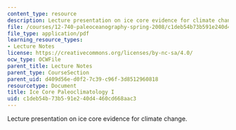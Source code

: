 ```yaml
---
content_type: resource
description: Lecture presentation on ice core evidence for climate change.
file: /courses/12-740-paleoceanography-spring-2008/c1deb54b73b591e240d4460cd668aac3_lec07_slide.pdf
file_type: application/pdf
learning_resource_types:
- Lecture Notes
license: https://creativecommons.org/licenses/by-nc-sa/4.0/
ocw_type: OCWFile
parent_title: Lecture Notes
parent_type: CourseSection
parent_uid: d409d56e-d0f2-7c39-c96f-3d8512960818
resourcetype: Document
title: Ice Core Paleoclimatology I
uid: c1deb54b-73b5-91e2-40d4-460cd668aac3
---
```

Lecture presentation on ice core evidence for climate change.